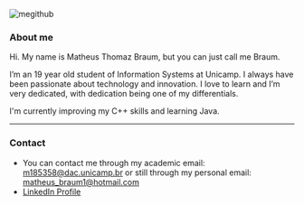 ![megithub](https://user-images.githubusercontent.com/85642694/121788834-0e9bca80-cba7-11eb-92b8-2be55d53ccb1.png)






### About me

Hi. My name is Matheus Thomaz Braum, but you can just call me Braum. 

I’m an 19 year old student of Information Systems at Unicamp. I always have been passionate about technology
and innovation. I love to learn and I’m very dedicated, with dedication being one of my differentials. 

I'm currently improving my C++ skills and learning Java.

*** 

### Contact

- You can contact me through my academic email: m185358@dac.unicamp.br or still through my personal email: matheus_braum1@hotmail.com
- [LinkedIn Profile](https://www.linkedin.com/in/matheus-thomaz-braum-5562b417a/)

<!---
ThBraum/ThBraum is a ✨ special ✨ repository because its `README.md` (this file) appears on your GitHub profile.
You can click the Preview link to take a look at your changes.
--->
